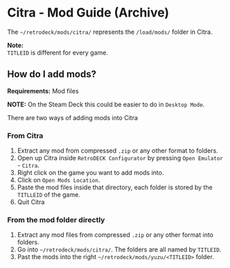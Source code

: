 # Citra - Mod Guide (Archive)

The `~/retrodeck/mods/citra/` represents the `/load/mods/` folder in Citra.

**Note:**<br>
`TITLEID` is different for every game.


## How do I add mods?

**Requirements:** Mod files <br>

**NOTE:** On the Steam Deck this could be easier to do in `Desktop Mode`.

There are two ways of adding mods into Citra

### From Citra
1. Extract any mod from compressed `.zip` or any other format to folders.
2. Open up Citra inside `RetroDECK Configurator` by pressing `Open Emulator` - `Citra`.
3. Right click on the game you want to add mods into.
4. Click on `Open Mods Location`.
5. Paste the mod files inside that directory, each folder is stored by the `TITLLEID` of the game.
6. Quit Citra

### From the mod folder directly

1. Extract any mod files from compressed `.zip` or any other format into folders.
2. Go into `~/retrodeck/mods/citra/`. The folders are all named by `TITLEID`.
3. Past the mods into the right `~/retrodeck/mods/yuzu/<TITLEID>` folder.

